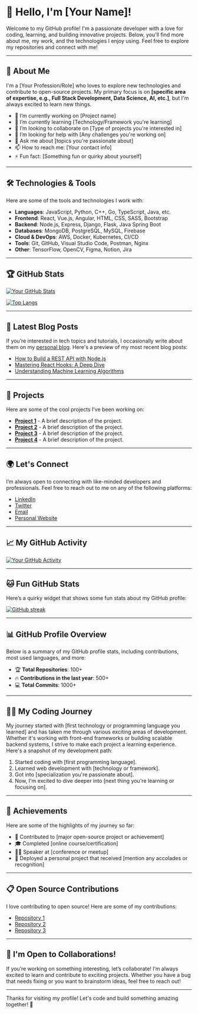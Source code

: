 # 👋 Hello, I'm [Your Name]!

Welcome to my GitHub profile! I'm a passionate developer with a love for coding, learning, and building innovative projects. Below, you'll find more about me, my work, and the technologies I enjoy using. Feel free to explore my repositories and connect with me!

---

## 🚀 About Me

I'm a [Your Profession/Role] who loves to explore new technologies and contribute to open-source projects. My primary focus is on **[specific area of expertise, e.g., Full Stack Development, Data Science, AI, etc.]**, but I'm always excited to learn new things.

- 🔭 I’m currently working on [Project name]
- 🌱 I’m currently learning [Technology/Framework you're learning]
- 👯 I’m looking to collaborate on [Type of projects you're interested in]
- 🤔 I’m looking for help with [Any challenges you're working on]
- 💬 Ask me about [topics you're passionate about]
- 📫 How to reach me: [Your contact info]
- ⚡ Fun fact: [Something fun or quirky about yourself]

---

## 🛠️ Technologies & Tools

Here are some of the tools and technologies I work with:

- **Languages**: JavaScript, Python, C++, Go, TypeScript, Java, etc.
- **Frontend**: React, Vue.js, Angular, HTML, CSS, SASS, Bootstrap
- **Backend**: Node.js, Express, Django, Flask, Java Spring Boot
- **Databases**: MongoDB, PostgreSQL, MySQL, Firebase
- **Cloud & DevOps**: AWS, Docker, Kubernetes, CI/CD
- **Tools**: Git, GitHub, Visual Studio Code, Postman, Nginx
- **Other**: TensorFlow, OpenCV, Figma, Notion, Jira

---

## 🏆 GitHub Stats

[![Your GitHub Stats](https://github-readme-stats.vercel.app/api?username=your-github-username&show_icons=true&hide_title=true&count_private=true&hide=prs&theme=radical)](https://github.com/your-github-username)

[![Top Langs](https://github-readme-stats.vercel.app/api/top-langs/?username=your-github-username&langs_count=10&theme=radical)](https://github.com/your-github-username)

---

## 📅 Latest Blog Posts

If you’re interested in tech topics and tutorials, I occasionally write about them on my [personal blog](your-blog-link). Here's a preview of my most recent blog posts:

- [How to Build a REST API with Node.js](your-blog-link)
- [Mastering React Hooks: A Deep Dive](your-blog-link)
- [Understanding Machine Learning Algorithms](your-blog-link)

---

## 💼 Projects

Here are some of the cool projects I’ve been working on:

- [**Project 1**](link-to-project) - A brief description of the project.
- [**Project 2**](link-to-project) - A brief description of the project.
- [**Project 3**](link-to-project) - A brief description of the project.
- [**Project 4**](link-to-project) - A brief description of the project.

---

## 🌍 Let's Connect

I’m always open to connecting with like-minded developers and professionals. Feel free to reach out to me on any of the following platforms:

- [LinkedIn](your-linkedin-url)
- [Twitter](your-twitter-url)
- [Email](your-email)
- [Personal Website](your-website-url)

---

## 📈 My GitHub Activity

<!-- This widget shows a contribution graph -->
[![Your GitHub Activity](https://github-readme-activity-graph.cyclic.app/graph?username=your-github-username&theme=react)](https://github.com/your-github-username)

---

## 🐱 Fun GitHub Stats

Here’s a quirky widget that shows some fun stats about my GitHub profile:

[![GitHub streak](https://github-readme-streak-stats.herokuapp.com/?user=your-github-username&theme=radical)](https://github.com/your-github-username)

---

## 📊 GitHub Profile Overview

Below is a summary of my GitHub profile stats, including contributions, most used languages, and more:

- 🏆 **Total Repositories**: 100+
- 🔥 **Contributions in the last year**: 500+
- 💻 **Total Commits**: 1000+

---

## 🧑‍💻 My Coding Journey

My journey started with [first technology or programming language you learned] and has taken me through various exciting areas of development. Whether it's working with front-end frameworks or building scalable backend systems, I strive to make each project a learning experience. Here's a snapshot of my development path:

1. Started coding with [first programming language].
2. Learned web development with [technology or framework].
3. Got into [specialization you're passionate about].
4. Now, I'm excited to dive deeper into [next thing you're learning or focusing on].

---

## 🎉 Achievements

Here are some of the highlights of my journey so far:

- 🥇 Contributed to [major open-source project or achievement]
- 🎓 Completed [online course/certification]
- 🧑‍🏫 Speaker at [conference or meetup]
- 🚀 Deployed a personal project that received [mention any accolades or recognition]

---

## 📋 Open Source Contributions

I love contributing to open source! Here are some of my contributions:

- [Repository 1](link-to-contribution)
- [Repository 2](link-to-contribution)
- [Repository 3](link-to-contribution)

---

## 👥 I'm Open to Collaborations!

If you’re working on something interesting, let’s collaborate! I’m always excited to learn and contribute to exciting projects. Whether you have a bug that needs fixing or you want to brainstorm ideas, feel free to reach out!

---

Thanks for visiting my profile! Let's code and build something amazing together! 🚀
